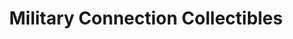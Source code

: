 ---
title: "Military Connection Collectibles"
url: /south-milwaukee/military-connection-collectibles/
shop: Sammler
---